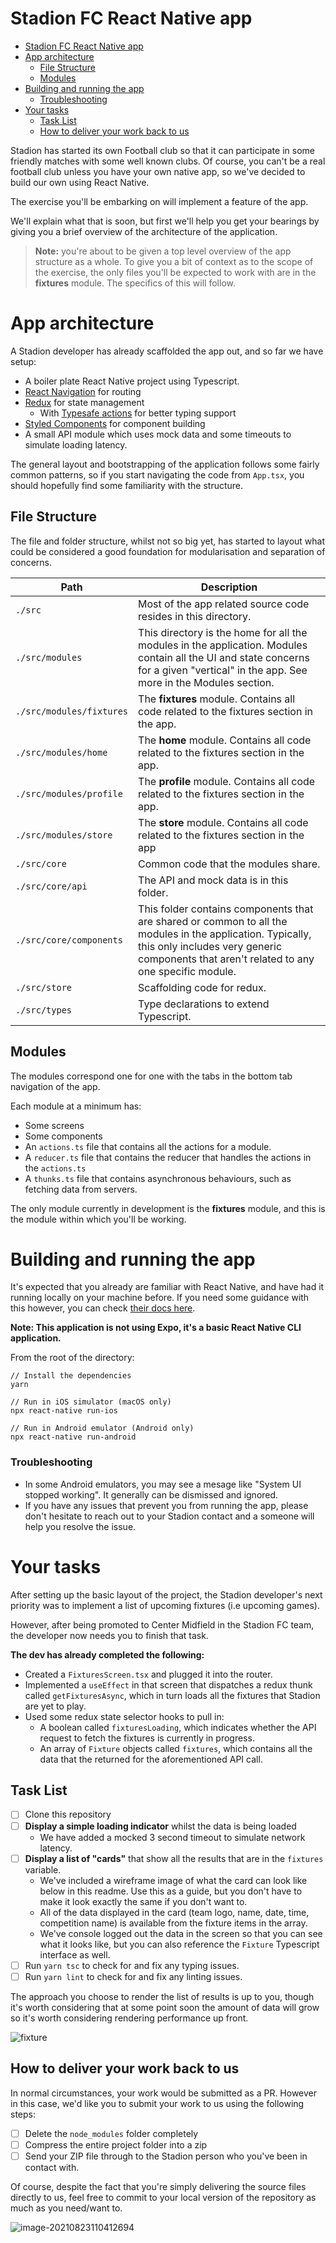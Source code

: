 # Stadion FC React Native app

* [Stadion FC React Native app](#stadion-fc-react-native-app)
* [App architecture](#app-architecture)
   * [File Structure](#file-structure)
   * [Modules](#modules)
* [Building and running the app](#building-and-running-the-app)
   * [Troubleshooting](#troubleshooting)
* [Your tasks](#your-tasks)
   * [Task List](#task-list)
   * [How to deliver your work back to us](#how-to-deliver-your-work-back-to-us)

Stadion has started its own Football club so that it can participate in some friendly matches with some well known clubs. Of course, you can't be a real football club unless you have your own native app, so we've decided to build our own using React Native.

The exercise you'll be embarking on will implement a feature of the app.

We'll explain what that is soon, but first we'll help you get your bearings by giving you a brief overview of the architecture of the application.

> **Note:**  you're about to be given a top level overview of the app structure as a whole. To give you a bit of context as to the scope of the exercise, the only files you'll be expected to work with are in the **fixtures** module. The specifics of this will follow.

# App architecture

A Stadion developer has already scaffolded the app out, and so far we have setup:

- A boiler plate React Native project using Typescript.
- [React Navigation](https://github.com/react-navigation/react-navigation) for routing
- [Redux](https://redux.js.org) for state management
  - With [Typesafe actions](https://github.com/piotrwitek/typesafe-actions) for better typing support
- [Styled Components](https://www.styled-components.com) for component building
- A small API module which uses mock data and some timeouts to simulate loading latency.

The general layout and bootstrapping of the application follows some fairly common patterns, so if you start navigating the code from `App.tsx`, you should hopefully find some familiarity with the structure.

## File Structure

The file and folder structure, whilst not so big yet, has started to layout what could be considered a good foundation for modularisation and separation of concerns.

| Path                     | Description                                                  |
| ------------------------ | ------------------------------------------------------------ |
| `./src`                  | Most of the app related source code resides in this directory. |
| `./src/modules`          | This directory is the home for all the modules in the application. Modules contain all the UI and state concerns for a given "vertical" in the app. See more in the Modules section. |
| `./src/modules/fixtures` | The **fixtures** module. Contains all code related to the fixtures section in the app. |
| `./src/modules/home`     | The **home** module. Contains all code related to the fixtures section in the app. |
| `./src/modules/profile`  | The **profile** module. Contains all code related to the fixtures section in the app. |
| `./src/modules/store`    | The **store** module. Contains all code related to the fixtures section in the app |
| `./src/core`             | Common code that the modules share.                          |
| `./src/core/api`         | The API and mock data is in this folder.                     |
| `./src/core/components`  | This folder contains components that are shared or common to all the modules in the application. Typically, this only includes very generic components that aren't related to any one specific module. |
| `./src/store`            | Scaffolding code for redux.                                  |
| `./src/types`            | Type declarations to extend Typescript.                      |

## Modules

The modules correspond one for one with the tabs in the bottom tab navigation of the app.

Each module at a minimum has:

- Some screens
- Some components
- An `actions.ts` file that contains all the actions for a module.
- A `reducer.ts` file that contains the reducer that handles the actions in the `actions.ts`
- A `thunks.ts` file that contains asynchronous behaviours, such as fetching data from servers.

The only module currently in development is the **fixtures** module, and this is the module within which you'll be working.

# Building and running the app

It's expected that you already are familiar with React Native, and have had it running locally on your machine before. If you need some guidance with this however, you can check [their docs here](https://reactnative.dev/docs/environment-setup).

**Note: This application is not using Expo, it's a basic React Native CLI application.**

From the root of the directory:

```
// Install the dependencies
yarn

// Run in iOS simulator (macOS only)
npx react-native run-ios 

// Run in Android emulator (Android only)
npx react-native run-android
```

### Troubleshooting 

- In some Android emulators, you may see a mesage like "System UI stopped working". It generally can be dismissed and ignored.
- If you have any issues that prevent you from running the app, please don't hesitate to reach out to your Stadion contact and a someone will help you resolve the issue.

# Your tasks

After setting up the basic layout of the project, the Stadion developer's next priority was to implement a list of upcoming fixtures (i.e upcoming games).

However, after being promoted to Center Midfield in the Stadion FC team, the developer now needs you to finish that task.

**The dev has already completed the following:**

- Created a `FixturesScreen.tsx` and plugged it into the router.
- Implemented a `useEffect` in that screen that dispatches a redux thunk called `getFixturesAsync`, which in turn loads all the fixtures that Stadion are yet to play.
- Used some redux state selector hooks to pull in:
  - A boolean called `fixturesLoading`, which indicates whether the API request to fetch the fixtures is currently in progress.
  - An array of `Fixture` objects called `fixtures`, which contains all the data that the returned for the aforementioned API call.

## Task List

- [ ] Clone this repository
- [ ] **Display a simple loading indicator** whilst the data is being loaded
  - We have added a mocked 3 second timeout to simulate network latency.
- [ ] **Display a list of "cards"** that show all the results that are in the  `fixtures` variable.
	- We've included a wireframe image of what the card can look like below in this readme. Use this as a guide, but you don't have to make it look exactly the same if you don't want to.
  - All of the data displayed in the card (team logo, name, date, time, competition name) is available from the fixture items in the array.
  - We've console logged out the data in the screen so that you can see what it looks like, but you can also reference the `Fixture` Typescript interface as well.
- [ ] Run `yarn tsc` to check for and fix any typing issues.
- [ ] Run `yarn lint` to check for and fix any linting issues.

The approach you choose to render the list of results is up to you, though it's worth considering that at some point soon the amount of data will grow so it's worth considering rendering performance up front.

![fixture](images/fixture.png)

## How to deliver your work back to us

In normal circumstances, your work would be submitted as a PR. However in this case, we'd like you to submit your work to us using the following steps:

- [ ] Delete the `node_modules` folder completely
- [ ] Compress the entire project folder into a zip
- [ ] Send your ZIP file through to the Stadion person who you've been in contact with.

Of course, despite the fact that you're simply delivering the source files directly to us, feel free to commit to your local version of the repository as much as you need/want to.




![image-20210823110412694](images/image-20210823110412694.png)